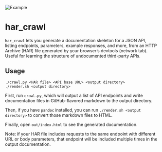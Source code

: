 ![Example](https://imgur.com/c6nsCai.jpg)

# har\_crawl

`har_crawl` lets you generate a documentation skeleton for a JSON API, listing
endpoints, parameters, example responses, and more, from an HTTP Archive (HAR)
file generated by your browser’s devtools (network tab). Useful for learning
the structure of undocumented third-party APIs.

## Usage

`./crawl.py <HAR file> <API base URL> <output directory>`  
`./render.sh <output directory>`

First, run `crawl.py`, which will output a list of API endpoints and write
documentation files in GitHub-flavored markdown to the output directory. 

Then, if you have `pandoc` installed, you can run `./render.sh <output
directory>` to convert those markdown files to HTML. 

Finally, open `out/index.html` to see the generated documentation.

Note: if your HAR file includes requests to the same endpoint with different
URL or body parameters, that endpoint will be included multiple times in the
output documentation.
